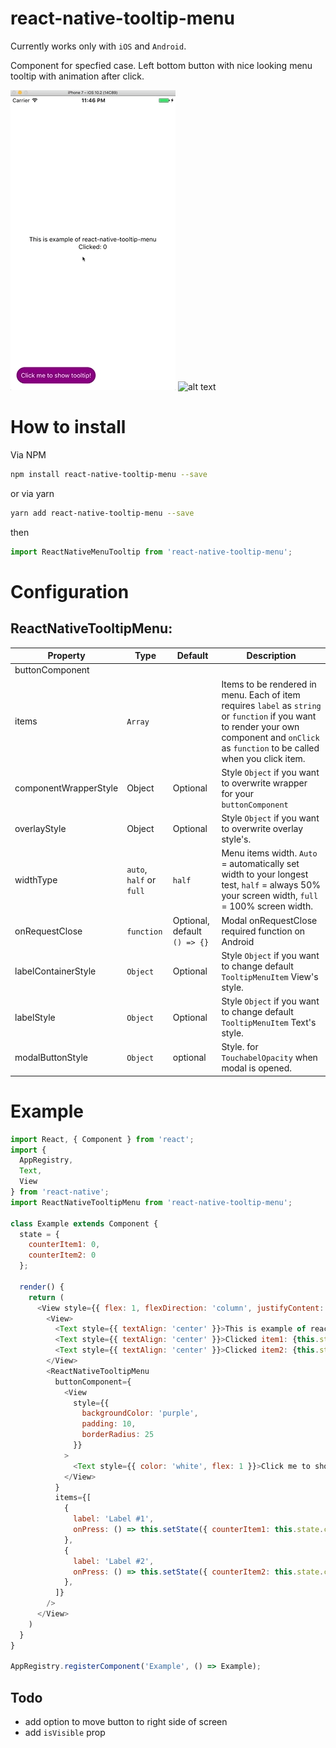 # react-native-tooltip-menu

Currently works only with `iOS` and `Android`.

Component for specfied case. Left bottom button with nice looking menu tooltip with animation after click.

![alt text](https://github.com/alimek/react-native-tooltip-menu/raw/master/Doc/ios.gif "React Native ToolTip Menu")
![alt text](https://github.com/alimek/react-native-tooltip-menu/raw/master/Doc/android.gif "React Native ToolTip Menu")


# How to install
 
Via NPM

```bash
npm install react-native-tooltip-menu --save
```

or via yarn
```bash
yarn add react-native-tooltip-menu --save
```

then 

```js
import ReactNativeMenuTooltip from 'react-native-tooltip-menu';
```

# Configuration

## ReactNativeTooltipMenu:

| Property | Type | Default | Description |
|----------------|---------------|-----------|--------------------------------------|
| buttonComponent | |||
| items | `Array` | | Items to be rendered in menu. Each of item requires `label` as `string` or `function` if you want to render your own component and `onClick` as `function` to be called when you click item. |
| componentWrapperStyle | Object | Optional | Style `Object` if you want to overwrite wrapper for your `buttonComponent`
| overlayStyle | Object | Optional | Style `Object` if you want to overwrite overlay style's.
| widthType | `auto`, `half` or `full` | `half` | Menu items width. `Auto` = automatically set width to your longest test, `half` = always 50% your screen width, `full` = 100% screen width.
| onRequestClose | `function` | Optional, default `() => {}` | Modal onRequestClose required function on Android 
| labelContainerStyle | `Object` | Optional | Style `Object` if you want to change default `TooltipMenuItem` View's style.
| labelStyle | `Object` | Optional | Style `Object` if you want to change default `TooltipMenuItem` Text's style.
| modalButtonStyle | `Object` | optional | Style. for `TouchabelOpacity` when modal is opened.
# Example

```js
import React, { Component } from 'react';
import {
  AppRegistry,
  Text,
  View
} from 'react-native';
import ReactNativeTooltipMenu from 'react-native-tooltip-menu';

class Example extends Component {
  state = {
    counterItem1: 0,
    counterItem2: 0
  };

  render() {
    return (
      <View style={{ flex: 1, flexDirection: 'column', justifyContent: 'center', padding: 25 }}>
        <View>
          <Text style={{ textAlign: 'center' }}>This is example of react-native-tooltip-menu</Text>
          <Text style={{ textAlign: 'center' }}>Clicked item1: {this.state.counterItem1}</Text>
          <Text style={{ textAlign: 'center' }}>Clicked item2: {this.state.counterItem2}</Text>
        </View>
        <ReactNativeTooltipMenu
          buttonComponent={
            <View
              style={{
                backgroundColor: 'purple',
                padding: 10,
                borderRadius: 25
              }}
            >
              <Text style={{ color: 'white', flex: 1 }}>Click me to show tooltip!</Text>
            </View>
          }
          items={[
            {
              label: 'Label #1',
              onPress: () => this.setState({ counterItem1: this.state.counterItem1 + 1 })
            },
            {
              label: 'Label #2',
              onPress: () => this.setState({ counterItem2: this.state.counterItem2 + 1 }),
            },
          ]}
        />
      </View>
    )
  }
}

AppRegistry.registerComponent('Example', () => Example);

```

## Todo

* add option to move button to right side of screen
* add `isVisible` prop
